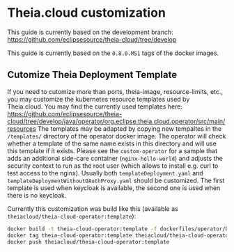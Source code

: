 # Theia.cloud customization

This guide is currently based on the development branch: https://github.com/eclipsesource/theia-cloud/tree/develop

This guide is currently based on the `0.8.0.MS1` tags of the docker images.

## Cutomize Theia Deployment Template

If you need to cutomize more than ports, theia-image, resource-limits, etc., you may customize the kubernetes resource templates used by Theia.cloud.
You may find the currently used templates here: https://github.com/eclipsesource/theia-cloud/tree/develop/java/operator/org.eclipse.theia.cloud.operator/src/main/resources
The templates may be adapted by copying new tempaltes in the `/templates/` directory of the operator docker image. The operator will check whether a template of the same name exists in this directory and will use this template if it exists.
Please see the `custom-operator` for a sample that adds an additional side-care container (`nginx-hello-world`) and adjusts the security context to run as the root user (which allows to install e.g. curl to test access to the nginx).
Usually both `templateDeployment.yaml` and `templateDeploymentWithoutOAuthProxy.yaml` should be customized. The first template is used when keycloak is available, the second one is used when there is no keycloak.

Currently this customization was build like this (available as `theiacloud/theia-cloud-operator:template`):

```bash
docker build -t theia-cloud-operator:template -f dockerfiles/operator/Dockerfile .
docker tag theia-cloud-operator:template theiacloud/theia-cloud-operator:template
docker push theiacloud/theia-cloud-operator:template
```
